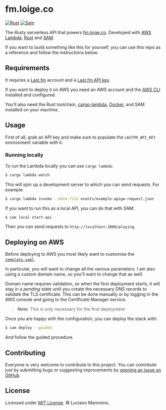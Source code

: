 # fm.loige.co

[![Rust](https://github.com/lmammino/fm.loige.co/actions/workflows/rust.yml/badge.svg)](https://github.com/lmammino/fm.loige.co/actions/workflows/rust.yml)
[![Sam](https://github.com/lmammino/fm.loige.co/actions/workflows/sam.yml/badge.svg)](https://github.com/lmammino/fm.loige.co/actions/workflows/sam.yml)


The _Rusty_ serverless API that powers [fm.loige.co](https://fm.loige.co/playing). Developed with [AWS Lambda](https://aws.amazon.com/lambda/), [Rust](https://www.rust-lang.org/) and [SAM](https://aws.amazon.com/serverless/sam/).

If you want to build something like this for yourself, you can use this repo as a reference and follow the instructions below.



## Requirements

It requires a [Last.fm](https://www.last.fm/) account and a [Last.fm API key](https://www.last.fm/api/account/create).

If you want to deploy it on AWS you need an AWS account and the [AWS CLI](https://aws.amazon.com/cli/) installed and configured.

You'll also need the Rust toolchain, [cargo-lambda](https://www.cargo-lambda.info/), [Docker](https://www.docker.com/), and SAM installed on your machine.


## Usage

First of all, grab an API key and make sure to populate the `LASTFM_API_KEY` environment variable with it.

### Running locally

To run the Lambda locally you can use `cargo lambda`:

```bash
$ cargo lambda watch
```

This will spin up a development server to which you can send requests. For example:

```bash
$ cargo lambda invoke --data-file events/example-apigw-request.json
```

If you want to run this as a local API, you can do that with SAM:

```bash
$ sam local start-api
```

Then you can send requests to `http://localhost:3000/playing`.


## Deploying on AWS

Before deploying to AWS you most likely want to customise the [`template.yaml`](/template.yaml).

In particular, you will want to change all the various parameters. I am also using a custom domain name, so you'll want to change that as well.

Domain name requires validation, so when the first deployment starts, it will stay in a _pending_ state until you create the necessary DNS records to validate the TLS certificate. This can be done manually or by logging in the AWS console and going to the Certificate Manager service.

> **Note**: This is only necessary for the first deployment

Once you are happy with the configuration, you can deploy the stack with:

```bash
$ sam deploy --guided
```

And follow the guided procedure.

## Contributing

Everyone is very welcome to contribute to this project.
You can contribute just by submitting bugs or suggesting improvements by
[opening an issue on GitHub](https://github.com/lmammino/fm.loige.co/issues).


## License

Licensed under [MIT License](LICENSE). © Luciano Mammino.

